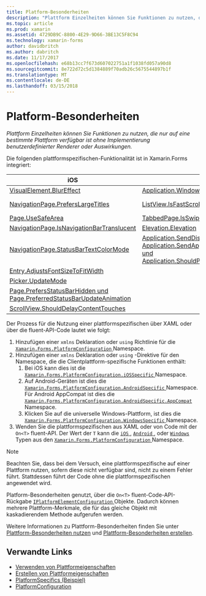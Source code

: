 ```yaml
---
title: Platform-Besonderheiten
description: "Plattform Einzelheiten können Sie Funktionen zu nutzen, die nur auf eine bestimmte Plattform verfügbar ist ohne Implementierung benutzerdefinierter Renderer oder Auswirkungen."
ms.topic: article
ms.prod: xamarin
ms.assetid: 4729DB9C-8800-4E29-9D66-3BE13C5F8C94
ms.technology: xamarin-forms
author: davidbritch
ms.author: dabritch
ms.date: 11/17/2017
ms.openlocfilehash: e68b13cc7f673d607022751a1f1038fd057a90d8
ms.sourcegitcommit: 8e722d72c5d1384889f70adb26c5675544897b1f
ms.translationtype: MT
ms.contentlocale: de-DE
ms.lasthandoff: 03/15/2018
---
```

# <a name="platform-specifics"></a>Platform-Besonderheiten

_Plattform Einzelheiten können Sie Funktionen zu nutzen, die nur auf eine bestimmte Plattform verfügbar ist ohne Implementierung benutzerdefinierter Renderer oder Auswirkungen._

Die folgenden plattformspezifischen-Funktionalität ist in Xamarin.Forms integriert:

|iOS|Android|Windows|
|--- |--- |--- |
|[VisualElement.BlurEffect](~/xamarin-forms/platform/platform-specifics/consuming/ios.md#blur)|[Application.WindowSoftInputModeAdjust](~/xamarin-forms/platform/platform-specifics/consuming/android.md#soft_input_mode)|[Page.ToolbarPlacement](~/xamarin-forms/platform/platform-specifics/consuming/windows.md#toolbar_placement)|
|[NavigationPage.PrefersLargeTitles](~/xamarin-forms/platform/platform-specifics/consuming/ios.md#large_title)|[ListView.IsFastScrollEnabled](~/xamarin-forms/platform/platform-specifics/consuming/android.md#fastscroll)|[MasterDetailPage.CollapsedPaneWidth und MasterDetailPage.CollapseStyle](~/xamarin-forms/platform/platform-specifics/consuming/windows.md#collapsable_navigation_bar)|
|[Page.UseSafeArea](~/xamarin-forms/platform/platform-specifics/consuming/ios.md#safe_area_layout)|[TabbedPage.IsSwipePagingEnabled](~/xamarin-forms/platform/platform-specifics/consuming/android.md#enable_swipe_paging)|
|[NavigationPage.IsNavigationBarTranslucent](~/xamarin-forms/platform/platform-specifics/consuming/ios.md#translucent_navigation_bar)|[Elevation.Elevation](~/xamarin-forms/platform/platform-specifics/consuming/android.md#elevation)|
|[NavigationPage.StatusBarTextColorMode](~/xamarin-forms/platform/platform-specifics/consuming/ios.md#status_bar_color_mode)|[Application.SendDisappearingEventOnPause Application.SendAppearingEventOnResume und Application.ShouldPreserveKeyboardOnResume](~/xamarin-forms/platform/platform-specifics/consuming/android.md#disable_lifecycle_events)|
|[Entry.AdjustsFontSizeToFitWidth](~/xamarin-forms/platform/platform-specifics/consuming/ios.md#adjust_font_size)|
|[Picker.UpdateMode](~/xamarin-forms/platform/platform-specifics/consuming/ios.md#picker_update_mode)|
|[Page.PrefersStatusBarHidden und Page.PreferredStatusBarUpdateAnimation](~/xamarin-forms/platform/platform-specifics/consuming/ios.md#set_status_bar_visibility)|
|[ScrollView.ShouldDelayContentTouches](~/xamarin-forms/platform/platform-specifics/consuming/ios.md#delay_content_touches)|

Der Prozess für die Nutzung einer plattformspezifischen über XAML oder über die fluent-API-Code lautet wie folgt:

1. Hinzufügen einer `xmlns` Deklaration oder `using` Richtlinie für die [ `Xamarin.Forms.PlatformConfiguration` ](https://developer.xamarin.com/api/namespace/Xamarin.Forms.PlatformConfiguration/) Namespace.
1. Hinzufügen einer `xmlns` Deklaration oder `using` -Direktive für den Namespace, die die Clientplattform-spezifische Funktionen enthält:
    1. Bei iOS kann dies ist die [ `Xamarin.Forms.PlatformConfiguration.iOSSpecific` ](https://developer.xamarin.com/api/namespace/Xamarin.Forms.PlatformConfiguration.iOSSpecific/) Namespace.
    1. Auf Android-Geräten ist dies die [ `Xamarin.Forms.PlatformConfiguration.AndroidSpecific` ](https://developer.xamarin.com/api/namespace/Xamarin.Forms.PlatformConfiguration.AndroidSpecific/) Namespace. Für Android AppCompat ist dies die [ `Xamarin.Forms.PlatformConfiguration.AndroidSpecific.AppCompat` ](https://developer.xamarin.com/api/namespace/Xamarin.Forms.PlatformConfiguration.AndroidSpecific.AppCompat/) Namespace.
    1. Klicken Sie auf die universelle Windows-Plattform, ist dies die [ `Xamarin.Forms.PlatformConfiguration.WindowsSpecific` ](https://developer.xamarin.com/api/namespace/Xamarin.Forms.PlatformConfiguration.WindowsSpecific/) Namespace.
1. Wenden Sie die plattformspezifischen aus XAML oder von Code mit der `On<T>` fluent-API. Der Wert der `T` kann die [ `iOS` ](https://developer.xamarin.com/api/type/Xamarin.Forms.PlatformConfiguration.iOS/), [ `Android` ](https://developer.xamarin.com/api/type/Xamarin.Forms.PlatformConfiguration.Android/), oder [ `Windows` ](https://developer.xamarin.com/api/type/Xamarin.Forms.PlatformConfiguration.Windows/) Typen aus den [ `Xamarin.Forms.PlatformConfiguration` ](https://developer.xamarin.com/api/namespace/Xamarin.Forms.PlatformConfiguration/) Namespace.

> [!NOTE]
> Beachten Sie, dass bei dem Versuch, eine plattformspezifische auf einer Plattform nutzen, sofern diese nicht verfügbar sind, nicht zu einem Fehler führt. Stattdessen führt der Code ohne die plattformspezifischen angewendet wird.

Platform-Besonderheiten genutzt, über die `On<T>` fluent-Code-API-Rückgabe [ `IPlatformElementConfiguration` ](https://developer.xamarin.com/api/type/Xamarin.Forms.IPlatformElementConfiguration%3CTPlatform,TElement%3E/) Objekte. Dadurch können mehrere Plattform-Merkmale, die für das gleiche Objekt mit kaskadierendem Methode aufgerufen werden.

Weitere Informationen zu Plattform-Besonderheiten finden Sie unter [Plattform-Besonderheiten nutzen](~/xamarin-forms/platform/platform-specifics/consuming/index.md) und [Plattform-Besonderheiten erstellen](~/xamarin-forms/platform/platform-specifics/creating.md).


## <a name="related-links"></a>Verwandte Links

- [Verwenden von Plattformeigenschaften](~/xamarin-forms/platform/platform-specifics/consuming/index.md)
- [Erstellen von Plattformeigenschaften](~/xamarin-forms/platform/platform-specifics/creating.md)
- [PlatformSpecifics (Beispiel)](https://developer.xamarin.com/samples/xamarin-forms/userinterface/platformspecifics/)
- [PlatformConfiguration](https://developer.xamarin.com/api/namespace/Xamarin.Forms.PlatformConfiguration/)
